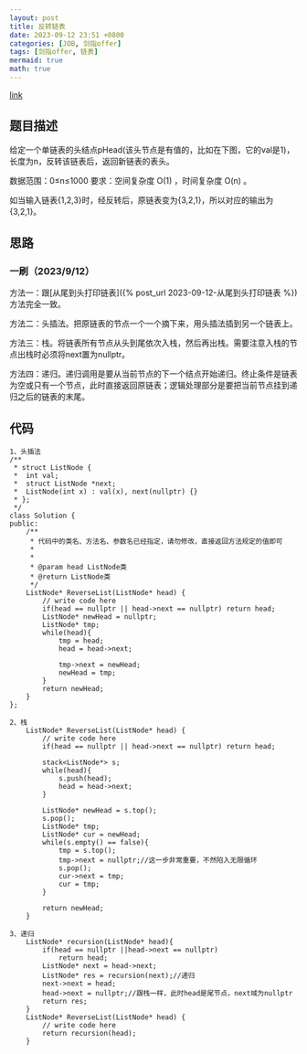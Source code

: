 ```yaml
---
layout: post
title: 反转链表
date: 2023-09-12 23:51 +0800
categories: [JOB, 剑指offer]
tags: [剑指offer, 链表]
mermaid: true
math: true
---
```

[link](https://www.nowcoder.com/practice/75e878df47f24fdc9dc3e400ec6058ca?tpId=13&tqId=23286)

## 题目描述

给定一个单链表的头结点pHead(该头节点是有值的，比如在下图，它的val是1)，长度为n，反转该链表后，返回新链表的表头。

数据范围：0≤n≤1000
要求：空间复杂度 O(1) ，时间复杂度 O(n) 。

如当输入链表{1,2,3}时，经反转后，原链表变为{3,2,1}，所以对应的输出为{3,2,1}。

## 思路

### 一刷（2023/9/12）

方法一：跟[从尾到头打印链表]({% post_url 2023-09-12-从尾到头打印链表 %})方法完全一致。

方法二：头插法。把原链表的节点一个一个摘下来，用头插法插到另一个链表上。

方法三：栈。将链表所有节点从头到尾依次入栈，然后再出栈。需要注意入栈的节点出栈时必须将next置为nullptr。

方法四：递归。递归调用是要从当前节点的下一个结点开始递归。终止条件是链表为空或只有一个节点，此时直接返回原链表；逻辑处理部分是要把当前节点挂到递归之后的链表的末尾。


## 代码

```
1、头插法
/**
 * struct ListNode {
 *	int val;
 *	struct ListNode *next;
 *	ListNode(int x) : val(x), next(nullptr) {}
 * };
 */
class Solution {
public:
    /**
     * 代码中的类名、方法名、参数名已经指定，请勿修改，直接返回方法规定的值即可
     *
     * 
     * @param head ListNode类 
     * @return ListNode类
     */
    ListNode* ReverseList(ListNode* head) {
        // write code here
        if(head == nullptr || head->next == nullptr) return head;
        ListNode* newHead = nullptr;
        ListNode* tmp;
        while(head){
            tmp = head;
            head = head->next;

            tmp->next = newHead;
            newHead = tmp;
        }
        return newHead;
    }
};

2、栈
    ListNode* ReverseList(ListNode* head) {
        // write code here
        if(head == nullptr || head->next == nullptr) return head;
        
        stack<ListNode*> s;
        while(head){
            s.push(head);
            head = head->next;
        }

        ListNode* newHead = s.top();
        s.pop();
        ListNode* tmp;
        ListNode* cur = newHead;
        while(s.empty() == false){
            tmp = s.top();
            tmp->next = nullptr;//这一步非常重要，不然陷入无限循环
            s.pop();
            cur->next = tmp;
            cur = tmp;
        }
            
        return newHead;
    }
    
3、递归
    ListNode* recursion(ListNode* head){
        if(head == nullptr ||head->next == nullptr)
            return head;
        ListNode* next = head->next;
        ListNode* res = recursion(next);//递归
        next->next = head;
        head->next = nullptr;//跟栈一样，此时head是尾节点，next域为nullptr
        return res;
    }
    ListNode* ReverseList(ListNode* head) {
        // write code here     
        return recursion(head);
    }
```